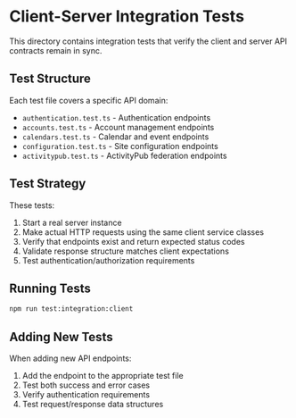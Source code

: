 # Client-Server Integration Tests

This directory contains integration tests that verify the client and server API contracts remain in sync.

## Test Structure

Each test file covers a specific API domain:

- `authentication.test.ts` - Authentication endpoints
- `accounts.test.ts` - Account management endpoints  
- `calendars.test.ts` - Calendar and event endpoints
- `configuration.test.ts` - Site configuration endpoints
- `activitypub.test.ts` - ActivityPub federation endpoints

## Test Strategy

These tests:
1. Start a real server instance
2. Make actual HTTP requests using the same client service classes
3. Verify that endpoints exist and return expected status codes
4. Validate response structure matches client expectations
5. Test authentication/authorization requirements

## Running Tests

```bash
npm run test:integration:client
```

## Adding New Tests

When adding new API endpoints:
1. Add the endpoint to the appropriate test file
2. Test both success and error cases
3. Verify authentication requirements
4. Test request/response data structures
